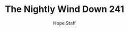 ---
image: /assets/img/nwd/241_nwd_psalm_139_18_b_tlb.png
title: The Nightly Wind Down 241
number: 241
categories:
  - The Nightly Wind Down
author: Hope Staff
notes: The Nightly Wind Down 241
embed: >-
  EMBED_GOES_HERE
transcript: >-
  SOME LINES OF TEXT START HERE
---